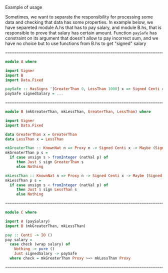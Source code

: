 Example of usage

Sometimes, we want to separate the responsibility for processing some data and checking that data has some properties. In example below, we have separeted module A.hs that has to pay salary, and module B.hs, that is responsible to prove that salary has certain amount. Function `paySafe` has constraint on its argument that doesn't allow to pay incorrect sum, and we have no choice but to use functions from B.hs to get "signed" salary

```haskell
===============================================================================

module A where

import Signer
import B
import Data.Fixed

paySafe :: HasSigns '[GreaterThan 0, LessThan 1000] x => Signed Centi x -> IO ()
paySafe signedSalary = ...

===============================================================================

module B (mkGreaterThan, mkLessThan, GreaterThan, LessThan) where

import Signer
import Data.Fixed

data GreaterThan x = GreaterThan
data LessThan x = LessThan

mkGreaterThan :: KnownNat n => Proxy n -> Signed Centi x -> Maybe (Signed Centi (GreaterThan n ': x))
mkGreaterThan p s =
  if case unsign s > fromInteger (natVal p) of
     then Just $ sign GreaterThan s
     else Nothing

mkLessThan :: KnownNat n => Proxy n -> Signed Centi x -> Maybe (Signed Centi (LessThan n ': x))
mkLessThan p s =
  if case unsign s < fromInteger (natVal p) of
     then Just $ sign LessThan s
     else Nothing

===============================================================================

module C where

import A (paySalary)
import B (mkGreaterThan, mkLessThan)

pay :: Centi -> IO ()
pay salary =
  case check (wrap salary) of
    Nothing -> pure ()
    Just signedSalary -> paySafe 
  where check = mkGreaterThan Proxy >=> mkLessThan Proxy

===============================================================================
```
